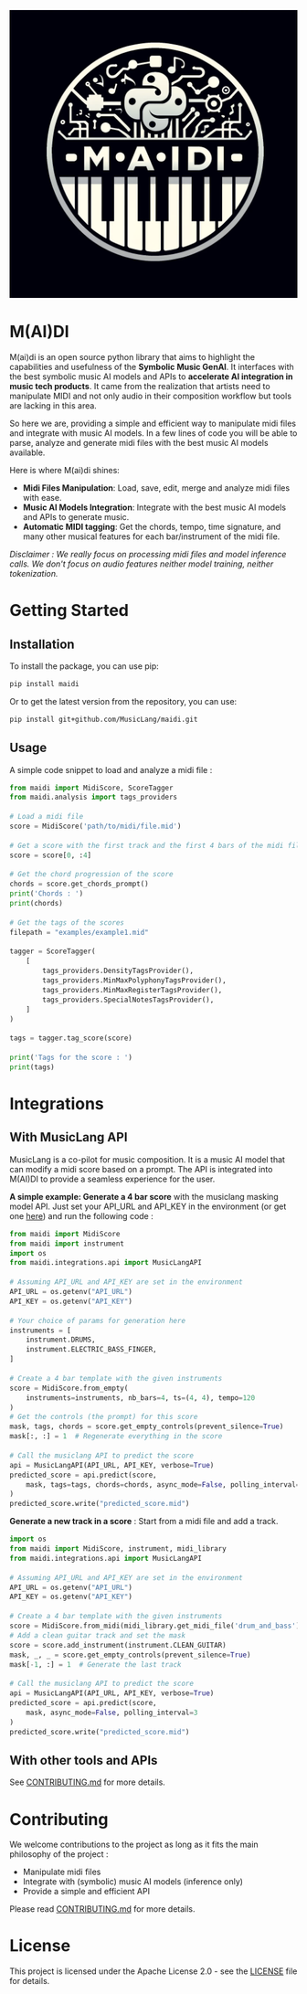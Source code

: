 ![M(AI)DI](assets/logo2.webp)

M(AI)DI
=======

M(ai)di is an open source python library that aims to highlight the capabilities and usefulness of the **Symbolic Music GenAI**. 
It interfaces with the best symbolic music AI models and APIs to **accelerate AI integration in music tech products**.
It came from the realization that artists need to manipulate MIDI and not only audio in their composition workflow but tools are lacking in this area.

So here we are, providing a simple and efficient way to manipulate midi files and integrate with music AI models.
In a few lines of code you will be able to parse, analyze and generate midi files with the best music AI models available.

Here is where M(ai)di shines:

- **Midi Files Manipulation**: Load, save, edit, merge and analyze midi files with ease.
- **Music AI Models Integration**: Integrate with the best music AI models and APIs to generate music.
- **Automatic MIDI tagging**: Get the chords, tempo, time signature, and many other musical features for each bar/instrument of the midi file.

*Disclaimer : We really focus on processing midi files and model inference calls. We don't focus on audio features neither model training, neither tokenization.*

Getting Started
===============

Installation
------------
To install the package, you can use pip:

```bash
pip install maidi
```

Or to get the latest version from the repository, you can use:

```bash
pip install git+github.com/MusicLang/maidi.git

```

Usage
-----

A simple code snippet to load and analyze a midi file : 

```python
from maidi import MidiScore, ScoreTagger
from maidi.analysis import tags_providers

# Load a midi file
score = MidiScore('path/to/midi/file.mid')

# Get a score with the first track and the first 4 bars of the midi file
score = score[0, :4]

# Get the chord progression of the score
chords = score.get_chords_prompt()
print('Chords : ')
print(chords)

# Get the tags of the scores
filepath = "examples/example1.mid"

tagger = ScoreTagger(
    [
        tags_providers.DensityTagsProvider(),
        tags_providers.MinMaxPolyphonyTagsProvider(),
        tags_providers.MinMaxRegisterTagsProvider(),
        tags_providers.SpecialNotesTagsProvider(),
    ]
)

tags = tagger.tag_score(score)

print('Tags for the score : ')
print(tags)
```


Integrations
============

With MusicLang API
------------------

MusicLang is a co-pilot for music composition. It is a music AI model that can modify a midi score based on a prompt.
The API is integrated into M(AI)DI to provide a seamless experience for the user.



**A simple example: Generate a 4 bar score** with the musiclang masking model API.
Just set your API_URL and API_KEY in the environment (or get one [here](www.musiclang.io)) and run the following code :

```python
from maidi import MidiScore
from maidi import instrument
import os
from maidi.integrations.api import MusicLangAPI

# Assuming API_URL and API_KEY are set in the environment
API_URL = os.getenv("API_URL")
API_KEY = os.getenv("API_KEY")

# Your choice of params for generation here
instruments = [
    instrument.DRUMS,
    instrument.ELECTRIC_BASS_FINGER,
]

# Create a 4 bar template with the given instruments
score = MidiScore.from_empty(
    instruments=instruments, nb_bars=4, ts=(4, 4), tempo=120
)
# Get the controls (the prompt) for this score
mask, tags, chords = score.get_empty_controls(prevent_silence=True)
mask[:, :] = 1  # Regenerate everything in the score

# Call the musiclang API to predict the score
api = MusicLangAPI(API_URL, API_KEY, verbose=True)
predicted_score = api.predict(score,
    mask, tags=tags, chords=chords, async_mode=False, polling_interval=5
)
predicted_score.write("predicted_score.mid")
```

**Generate a new track in a score** : Start from a midi file and add a track.

```python
import os
from maidi import MidiScore, instrument, midi_library
from maidi.integrations.api import MusicLangAPI

# Assuming API_URL and API_KEY are set in the environment
API_URL = os.getenv("API_URL")
API_KEY = os.getenv("API_KEY")

# Create a 4 bar template with the given instruments
score = MidiScore.from_midi(midi_library.get_midi_file('drum_and_bass'))
# Add a clean guitar track and set the mask
score = score.add_instrument(instrument.CLEAN_GUITAR)
mask, _, _ = score.get_empty_controls(prevent_silence=True)
mask[-1, :] = 1  # Generate the last track

# Call the musiclang API to predict the score
api = MusicLangAPI(API_URL, API_KEY, verbose=True)
predicted_score = api.predict(score,
    mask, async_mode=False, polling_interval=3
)
predicted_score.write("predicted_score.mid")
```

With other tools and APIs
-------------------------

See [CONTRIBUTING.md](CONTRIBUTING.md) for more details.

Contributing
============

We welcome contributions to the project as long as it fits the main philosophy of the project : 

- Manipulate midi files
- Integrate with (symbolic) music AI models (inference only)
- Provide a simple and efficient API

Please read [CONTRIBUTING.md](CONTRIBUTING.md) for more details.


License
=======

This project is licensed under the Apache License 2.0 - see the [LICENSE](LICENSE.md) file for details.
